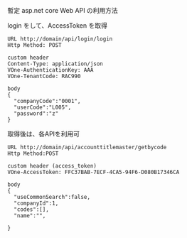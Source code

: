 暫定 asp.net core Web API の利用方法

login をして、AccessToken を取得

```code
URL http://domain/api/login/login
Http Method: POST

custom header
Content-Type: application/json
VOne-AuthenticationKey: AAA
VOne-TenantCode: RAC990

body
{
  "companyCode":"0001",
  "userCode":"L005",
  "password":"z"
}
```

取得後は、各APIを利用可

```code
URL http://domain/api/accounttitlemaster/getbycode
Http Method:POST

custom header (access_token)
VOne-AccessToken: FFC37BAB-7ECF-4CA5-94F6-D080B17346CA

body
{
  "useCommonSearch":false,
  "companyId":1,
  "codes":[],
  "name":"",

}
```
